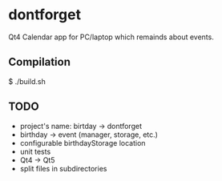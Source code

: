 # dontforget
Qt4 Calendar app for PC/laptop which remainds about events.

## Compilation
$ ./build.sh

## TODO
- project's name: birtday -> dontforget
- birthday -> event (manager, storage, etc.)
- configurable birthdayStorage location
- unit tests
- Qt4 -> Qt5
- split files in subdirectories
